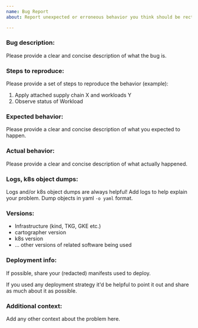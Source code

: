 ```yaml
---
name: Bug Report
about: Report unexpected or erroneous behavior you think should be rectified

---
```


### Bug description:
Please provide a clear and concise description of what the bug is.

### Steps to reproduce:
Please provide a set of steps to reproduce the behavior (example):
1. Apply attached supply chain X and workloads Y
2. Observe status of Workload

### Expected behavior:
Please provide a clear and concise description of what you expected to happen.

### Actual behavior:
Please provide a clear and concise description of what actually happened.

### Logs, k8s object dumps:
Logs and/or k8s object dumps are always helpful! Add logs to help explain your problem. Dump objects in yaml `-o yaml` format.

### Versions:
 - Infrastructure (kind, TKG, GKE etc.)
 - cartographer version
 - k8s version
 - ... other versions of related software being used

### Deployment info:
If possible, share your (redacted) manifests used to deploy.

If you used any deployment strategy it'd be helpful to point it out and share as
much about it as possible.

### Additional context:
Add any other context about the problem here.

